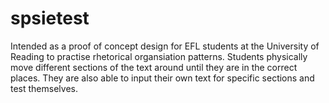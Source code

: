 # spsietest

Intended as a proof of concept design for EFL students at the University of Reading to practise rhetorical organsiation patterns.
Students physically move different sections of the text around until they are in the correct places. They are also able to
input their own text for specific sections and test themselves.
